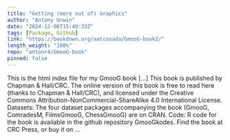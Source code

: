 ```yaml
---
title: "Getting (more out of) Graphics"
author: "Antony Unwin"
date: "2024-12-06T15:40:33Z"
tags: [Package, Github]
link: "https://bookdown.org/aatcosada/GmooG-book2/"
length_weight: "100%"
repo: "antonr4/GmooG-book"
pinned: false
---
```


This is the html index file for my GmooG book [...] This book is published by Chapman & Hall/CRC. The online version of this book is free to read here (thanks to Chapman & Hall/CRC), and licensed under the Creative Commons Attribution-NonCommercial-ShareAlike 4.0 International License. Datasets:
The four dataset packages accompanying the book (GmooG, ComradesM, FilmsGmooG, ChessGmooG) are on CRAN. Code:
R code for the book is available in the github repository GmooGkodes. Find the book at CRC Press, or buy it on ...
